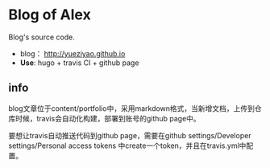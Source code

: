 # Blog of Alex

Blog's source code.

* blog： http://yueziyao.github.io 
* **Use**:  hugo + travis CI + github page 

## info
blog文章位于content/portfolio中，采用markdown格式，当新增文档，上传到仓库时候，travis会自动化构建，部署到账号的github page中。

要想让travis自动推送代码到github page，需要在github  settings/Developer settings/Personal access tokens 中create一个token，并且在travis.yml中配置。
